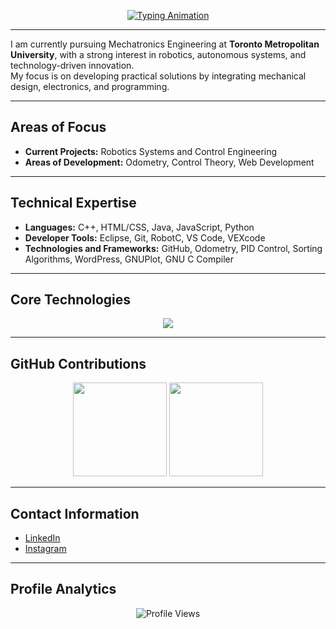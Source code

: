 <!-- Typing Animation -->
<p align="center">
  <a href="https://github.com/06Shiven">
    <img src="https://readme-typing-svg.demolab.com?font=Fira+Code&size=30&pause=1000&color=FFFFFF&center=true&vCenter=true&width=800&repeat=true&lines=Hi%2C+I'm+Shiven+Jaiswal;Mechatronics+Engineering+Student;Robotics+Enthusiast;Welcome+to+my+GitHub!" alt="Typing Animation" />
  </a>
</p>

---

I am currently pursuing Mechatronics Engineering at **Toronto Metropolitan University**, with a strong interest in robotics, autonomous systems, and technology-driven innovation.  
My focus is on developing practical solutions by integrating mechanical design, electronics, and programming.

---

## Areas of Focus
- **Current Projects:** Robotics Systems and Control Engineering
- **Areas of Development:** Odometry, Control Theory, Web Development

---

## Technical Expertise
- **Languages:** C++, HTML/CSS, Java, JavaScript, Python
- **Developer Tools:** Eclipse, Git, RobotC, VS Code, VEXcode
- **Technologies and Frameworks:** GitHub, Odometry, PID Control, Sorting Algorithms, WordPress, GNUPlot, GNU C Compiler

---

## Core Technologies

<p align="center">
  <img src="https://skillicons.dev/icons?i=cpp,html,css,java,js,python,git,wordpress,vscode,github,docker,linux" />
</p>

---

## GitHub Contributions

<p align="center">
  <img src="https://github-readme-stats.vercel.app/api?username=06Shiven&show_icons=true&theme=tokyonight&hide_border=true&count_private=true&include_all_commits=true" height="150" />
  <img src="https://github-readme-streak-stats.herokuapp.com/?user=06Shiven&theme=tokyonight&hide_border=true" height="150" />
</p>

---

## Contact Information
- [LinkedIn](https://www.linkedin.com/in/shiven-jaiswal/)
- [Instagram](https://www.instagram.com/shiven._/)

---

## Profile Analytics

<p align="center">
  <img src="https://komarev.com/ghpvc/?username=06Shiven&label=Profile%20views&color=0e75b6&style=flat" alt="Profile Views" />
</p>
